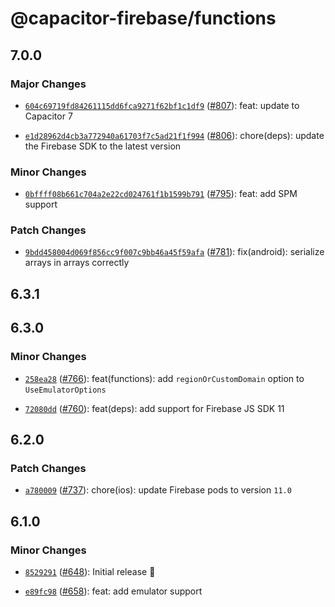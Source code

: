 # @capacitor-firebase/functions

## 7.0.0

### Major Changes

- [`604c69719fd84261115dd6fca9271f62bf1c1df9`](https://github.com/capawesome-team/capacitor-firebase/commit/604c69719fd84261115dd6fca9271f62bf1c1df9) ([#807](https://github.com/capawesome-team/capacitor-firebase/pull/807)): feat: update to Capacitor 7

- [`e1d28962d4cb3a772940a61703f7c5ad21f1f994`](https://github.com/capawesome-team/capacitor-firebase/commit/e1d28962d4cb3a772940a61703f7c5ad21f1f994) ([#806](https://github.com/capawesome-team/capacitor-firebase/pull/806)): chore(deps): update the Firebase SDK to the latest version

### Minor Changes

- [`0bffff08b661c704a2e22cd024761f1b1599b791`](https://github.com/capawesome-team/capacitor-firebase/commit/0bffff08b661c704a2e22cd024761f1b1599b791) ([#795](https://github.com/capawesome-team/capacitor-firebase/pull/795)): feat: add SPM support

### Patch Changes

- [`9bdd458004d069f856cc9f007c9bb46a45f59afa`](https://github.com/capawesome-team/capacitor-firebase/commit/9bdd458004d069f856cc9f007c9bb46a45f59afa) ([#781](https://github.com/capawesome-team/capacitor-firebase/pull/781)): fix(android): serialize arrays in arrays correctly

## 6.3.1

## 6.3.0

### Minor Changes

- [`258ea28`](https://github.com/capawesome-team/capacitor-firebase/commit/258ea28d64525777850e952f8437f6526d29c480) ([#766](https://github.com/capawesome-team/capacitor-firebase/pull/766)): feat(functions): add `regionOrCustomDomain` option to `UseEmulatorOptions`

* [`72080dd`](https://github.com/capawesome-team/capacitor-firebase/commit/72080dd8d9cb6e730fc83897b49a33f7376b9799) ([#760](https://github.com/capawesome-team/capacitor-firebase/pull/760)): feat(deps): add support for Firebase JS SDK 11

## 6.2.0

### Patch Changes

- [`a780009`](https://github.com/capawesome-team/capacitor-firebase/commit/a78000908c82e4b7520ae92eb6aeb6850429c12e) ([#737](https://github.com/capawesome-team/capacitor-firebase/pull/737)): chore(ios): update Firebase pods to version `11.0`

## 6.1.0

### Minor Changes

- [`8529291`](https://github.com/capawesome-team/capacitor-firebase/commit/8529291ef07de2f39afd4a4215162c0b7a72e9b1) ([#648](https://github.com/capawesome-team/capacitor-firebase/pull/648)): Initial release 🎉

* [`e89fc98`](https://github.com/capawesome-team/capacitor-firebase/commit/e89fc989f0d52f92414c191dbc4edc3ddacde5eb) ([#658](https://github.com/capawesome-team/capacitor-firebase/pull/658)): feat: add emulator support
